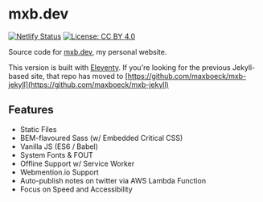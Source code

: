 # mxb.dev

[![Netlify Status](https://api.netlify.com/api/v1/badges/57999461-2350-4da3-8788-ca4e0e6dcb30/deploy-status)](https://app.netlify.com/sites/mxb/deploys)
[![License: CC BY 4.0](https://img.shields.io/badge/License-CC%20BY%204.0-lightgrey.svg)](https://creativecommons.org/licenses/by/4.0/)

Source code for [mxb.dev](https://mxb.dev), my personal website.  

This version is built with [Eleventy](https://www.11ty.io). If you're looking for the previous Jekyll-based site, that repo has moved to [https://github.com/maxboeck/mxb-jekyll](https://github.com/maxboeck/mxb-jekyll)

## Features

* Static Files
* BEM-flavoured Sass (w/ Embedded Critical CSS)
* Vanilla JS (ES6 / Babel)
* System Fonts & FOUT
* Offline Support w/ Service Worker
* Webmention.io Support
* Auto-publish notes on twitter via AWS Lambda Function
* Focus on Speed and Accessibility
